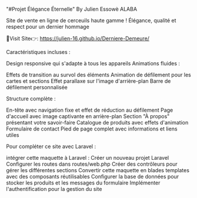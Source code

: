 "#Projet Élégance Éternelle" By Julien Essowè ALABA

Site de vente en ligne de cerceuils haute gamme !
Élégance, qualité et respect pour un dernier hommage

🔗Visit Site👉: https://julien-16.github.io/Derniere-Demeure/


Caractéristiques incluses :

Design responsive qui s'adapte à tous les appareils
Animations fluides :

Effets de transition au survol des éléments
Animation de défilement pour les cartes et sections
Effet parallaxe sur l'image d'arrière-plan
Barre de défilement personnalisée


Structure complète :

En-tête avec navigation fixe et effet de réduction au défilement
Page d'accueil avec image captivante en arrière-plan
Section "À propos" présentant votre savoir-faire
Catalogue de produits avec effets d'animation
Formulaire de contact
Pied de page complet avec informations et liens utiles

Pour compléter ce site avec Laravel :

intégrer cette maquette à Laravel :
Créer un nouveau projet Laravel
Configurer les routes dans routes/web.php
Créer des contrôleurs pour gérer les différentes sections
Convertir cette maquette en blades templates avec des composants réutilisables
Configurer la base de données pour stocker les produits et les messages du formulaire
Implémenter l'authentification pour la gestion du site
